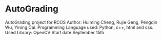# AutoGrading
AutoGrading project for RCOS
Author: Huiming Cheng, Rujie Geng, Pengqin Wu, Yirong Cai.
Programming Language used: Python, c++, html and css.
Used Library: OpenCV
Start date:September 15th
